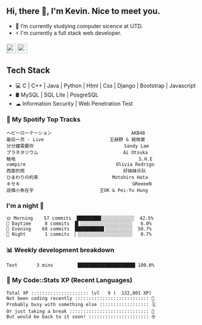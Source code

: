 ## Hi, there 👋, I'm Kevin. Nice to meet you.

- 🌱 I’m currently studying computer sicence at UTD.
- ⚡ I'm currently a full stack web developer.

<a href="https://www.linkedin.com/in/kevin12686/"><img alt="LinkedIn" src="https://img.shields.io/badge/linkedin%20-%230077B5.svg?&style=for-the-badge&logo=linkedin&logoColor=white" height=25></a>
<a href="https://www.instagram.com/kevin12686/"><img src="https://img.shields.io/badge/instagram-3f729b?&style=for-the-badge&logo=instagram&logoColor=white" height=25></a>

## Tech Stack

* 💻 C | C++ | Java | Python | Html | Css | Django | Bootstrap | Javascript
* 🛢️ MySQL | SQL Lite | PosgreSQL
* ☁ Information Security | Web Penetration Test

### 🎵 My Spotify Top Tracks

<!-- spotify start -->

```text
ヘビーローテーション                             AKB48
最后一页 - Live                        王赫野 & 姚晓棠
分分鐘需要你                                 Sandy Lam
プラネタリウム                               Ai Otsuka
触电                                             S.H.E
vampire                                 Olivia Rodrigo
西窗的雨                                    好妹妹乐队
ひまわりの約束                           Motohiro Hata
キセキ                                         GReeeeN
這條小魚在乎                        王OK & Pei-Yu Hung
```

<!-- spotify end -->

### I'm a night 🦉

<!-- early_bird start -->

```text
🌞 Morning    57 commits  ████████▉░░░░░░░░░░░░  42.5%
🌆 Daytime     8 commits  █▎░░░░░░░░░░░░░░░░░░░   6.0%
🌃 Evening    68 commits  ██████████▋░░░░░░░░░░  50.7%
🌙 Night       1 commits  ▏░░░░░░░░░░░░░░░░░░░░   0.7%
```

<!-- early_bird end -->

### 📊 Weekly development breakdown

<!-- code_time start -->

```text
Text       3 mins         █████████████████████ 100.0%
```

<!-- code_time end -->

### 🧰 My Code::Stats XP (Recent Languages)

<!-- codestats start -->

```text
Total XP ::::::::::::::::::::: lvl   9 (  132,001 XP) 
Not been coding recently ::::::::::::::::::::::::::: 🙈
Probably busy with something else :::::::::::::::::: 🗓
Or just taking a break ::::::::::::::::::::::::::::: 🌴
But would be back to it soon! :::::::::::::::::::::: 🤓
```

<!-- codestats end -->
